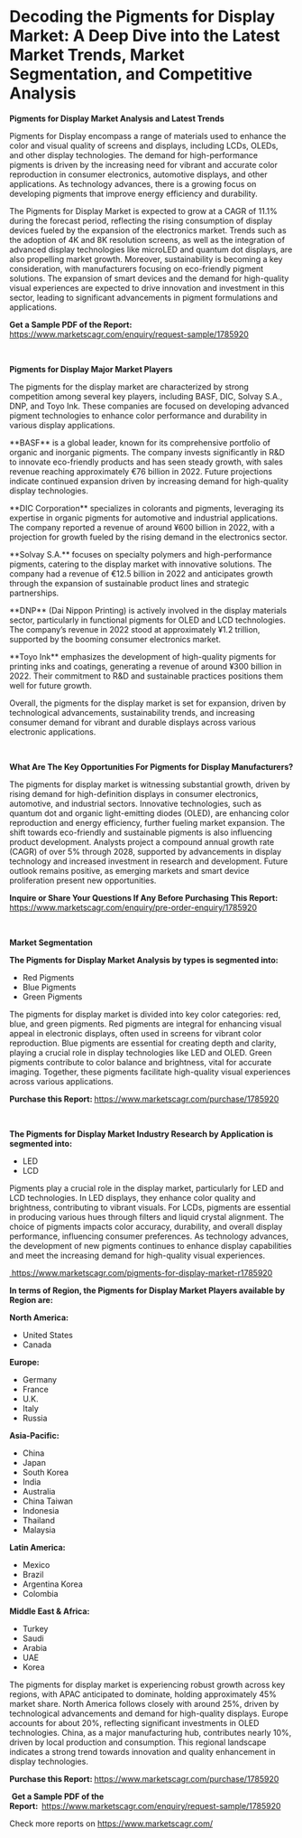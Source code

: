 <p><h1>Decoding the Pigments for Display Market: A Deep Dive into the Latest Market Trends, Market Segmentation, and Competitive Analysis</h1></p><p><strong>Pigments for Display Market Analysis and Latest Trends</strong></p>
<p><p>Pigments for Display encompass a range of materials used to enhance the color and visual quality of screens and displays, including LCDs, OLEDs, and other display technologies. The demand for high-performance pigments is driven by the increasing need for vibrant and accurate color reproduction in consumer electronics, automotive displays, and other applications. As technology advances, there is a growing focus on developing pigments that improve energy efficiency and durability.</p><p>The Pigments for Display Market is expected to grow at a CAGR of 11.1% during the forecast period, reflecting the rising consumption of display devices fueled by the expansion of the electronics market. Trends such as the adoption of 4K and 8K resolution screens, as well as the integration of advanced display technologies like microLED and quantum dot displays, are also propelling market growth. Moreover, sustainability is becoming a key consideration, with manufacturers focusing on eco-friendly pigment solutions. The expansion of smart devices and the demand for high-quality visual experiences are expected to drive innovation and investment in this sector, leading to significant advancements in pigment formulations and applications.</p></p>
<p><strong>Get a Sample PDF of the Report:&nbsp;</strong> <a href="https://www.marketscagr.com/enquiry/request-sample/1785920?utm_campaign=3541&utm_medium=2&utm_source=Github&utm_content=ia&utm_term=25032025&utm_id=pigments-for-display">https://www.marketscagr.com/enquiry/request-sample/1785920</a></p>
<p>&nbsp;</p>
<p><strong>Pigments for Display Major Market Players</strong></p>
<p><p>The pigments for the display market are characterized by strong competition among several key players, including BASF, DIC, Solvay S.A., DNP, and Toyo Ink. These companies are focused on developing advanced pigment technologies to enhance color performance and durability in various display applications.</p><p>**BASF** is a global leader, known for its comprehensive portfolio of organic and inorganic pigments. The company invests significantly in R&D to innovate eco-friendly products and has seen steady growth, with sales revenue reaching approximately €76 billion in 2022. Future projections indicate continued expansion driven by increasing demand for high-quality display technologies.</p><p>**DIC Corporation** specializes in colorants and pigments, leveraging its expertise in organic pigments for automotive and industrial applications. The company reported a revenue of around ¥600 billion in 2022, with a projection for growth fueled by the rising demand in the electronics sector.</p><p>**Solvay S.A.** focuses on specialty polymers and high-performance pigments, catering to the display market with innovative solutions. The company had a revenue of €12.5 billion in 2022 and anticipates growth through the expansion of sustainable product lines and strategic partnerships.</p><p>**DNP** (Dai Nippon Printing) is actively involved in the display materials sector, particularly in functional pigments for OLED and LCD technologies. The company’s revenue in 2022 stood at approximately ¥1.2 trillion, supported by the booming consumer electronics market.</p><p>**Toyo Ink** emphasizes the development of high-quality pigments for printing inks and coatings, generating a revenue of around ¥300 billion in 2022. Their commitment to R&D and sustainable practices positions them well for future growth.</p><p>Overall, the pigments for the display market is set for expansion, driven by technological advancements, sustainability trends, and increasing consumer demand for vibrant and durable displays across various electronic applications.</p></p>
<p>&nbsp;</p>
<p><strong>What Are The Key Opportunities For Pigments for Display Manufacturers?</strong></p>
<p><p>The pigments for display market is witnessing substantial growth, driven by rising demand for high-definition displays in consumer electronics, automotive, and industrial sectors. Innovative technologies, such as quantum dot and organic light-emitting diodes (OLED), are enhancing color reproduction and energy efficiency, further fueling market expansion. The shift towards eco-friendly and sustainable pigments is also influencing product development. Analysts project a compound annual growth rate (CAGR) of over 5% through 2028, supported by advancements in display technology and increased investment in research and development. Future outlook remains positive, as emerging markets and smart device proliferation present new opportunities.</p></p>
<p><strong>Inquire or Share Your Questions If Any Before Purchasing This Report:</strong> <a href="https://www.marketscagr.com/enquiry/pre-order-enquiry/1785920?utm_campaign=3541&utm_medium=2&utm_source=Github&utm_content=ia&utm_term=25032025&utm_id=pigments-for-display">https://www.marketscagr.com/enquiry/pre-order-enquiry/1785920</a></p>
<p>&nbsp;</p>
<p><strong>Market Segmentation</strong></p>
<p><strong>The Pigments for Display Market Analysis by types is segmented into:</strong></p>
<p><ul><li>Red Pigments</li><li>Blue Pigments</li><li>Green Pigments</li></ul></p>
<p><p>The pigments for display market is divided into key color categories: red, blue, and green pigments. Red pigments are integral for enhancing visual appeal in electronic displays, often used in screens for vibrant color reproduction. Blue pigments are essential for creating depth and clarity, playing a crucial role in display technologies like LED and OLED. Green pigments contribute to color balance and brightness, vital for accurate imaging. Together, these pigments facilitate high-quality visual experiences across various applications.</p></p>
<p><strong>Purchase this Report:&nbsp;</strong><a href="https://www.marketscagr.com/purchase/1785920?utm_campaign=3541&utm_medium=2&utm_source=Github&utm_content=ia&utm_term=25032025&utm_id=pigments-for-display">https://www.marketscagr.com/purchase/1785920</a></p>
<p>&nbsp;</p>
<p><strong>The Pigments for Display Market Industry Research by Application is segmented into:</strong></p>
<p><ul><li>LED</li><li>LCD</li></ul></p>
<p><p>Pigments play a crucial role in the display market, particularly for LED and LCD technologies. In LED displays, they enhance color quality and brightness, contributing to vibrant visuals. For LCDs, pigments are essential in producing various hues through filters and liquid crystal alignment. The choice of pigments impacts color accuracy, durability, and overall display performance, influencing consumer preferences. As technology advances, the development of new pigments continues to enhance display capabilities and meet the increasing demand for high-quality visual experiences.</p></p>
<p><a href="https://www.marketscagr.com/pigments-for-display-market-r1785920?utm_campaign=3541&utm_medium=2&utm_source=Github&utm_content=ia&utm_term=25032025&utm_id=pigments-for-display">&nbsp;https://www.marketscagr.com/pigments-for-display-market-r1785920</a></p>
<p><strong>In terms of Region, the Pigments for Display Market Players available by Region are:</strong></p>
<p>
    <p> <strong> North America: </strong>
        <ul>
            <li>United States</li>
            <li>Canada</li>
        </ul>
        </p> 
    <p> <strong> Europe: </strong>
        <ul>
            <li>Germany</li>
            <li>France</li>
            <li>U.K.</li>
            <li>Italy</li>
            <li>Russia</li>
        </ul>
        </p> 
    <p> <strong> Asia-Pacific: </strong>
        <ul>
            <li>China</li>
            <li>Japan</li>
            <li>South Korea</li>
            <li>India</li>
            <li>Australia</li>
            <li>China Taiwan</li>
            <li>Indonesia</li>
            <li>Thailand</li>
            <li>Malaysia</li>
        </ul>
        </p> 
    <p> <strong> Latin America: </strong>
        <ul>
            <li>Mexico</li>
            <li>Brazil</li>
            <li>Argentina Korea</li>
            <li>Colombia</li>
        </ul>
        </p> 
    <p> <strong> Middle East & Africa: </strong>
        <ul>
            <li>Turkey</li>
            <li>Saudi</li>
            <li>Arabia</li>
            <li>UAE</li>
            <li>Korea</li>
        </ul>
    </p>
    </p>
<p><p>The pigments for display market is experiencing robust growth across key regions, with APAC anticipated to dominate, holding approximately 45% market share. North America follows closely with around 25%, driven by technological advancements and demand for high-quality displays. Europe accounts for about 20%, reflecting significant investments in OLED technologies. China, as a major manufacturing hub, contributes nearly 10%, driven by local production and consumption. This regional landscape indicates a strong trend towards innovation and quality enhancement in display technologies.</p></p>
<p><strong>Purchase this Report: </strong><a href="https://www.marketscagr.com/purchase/1785920?utm_campaign=3541&utm_medium=2&utm_source=Github&utm_content=ia&utm_term=25032025&utm_id=pigments-for-display">https://www.marketscagr.com/purchase/1785920</a></p>
<p>&nbsp;<strong>Get a Sample PDF of the Report:&nbsp;&nbsp;</strong><a href="https://www.marketscagr.com/enquiry/request-sample/1785920?utm_campaign=3541&utm_medium=2&utm_source=Github&utm_content=ia&utm_term=25032025&utm_id=pigments-for-display">https://www.marketscagr.com/enquiry/request-sample/1785920</a></p>
<p><strong></strong></p>
<p>Check more reports on <a href="https://www.marketscagr.com/?utm_campaign=3541&utm_medium=2&utm_source=Github&utm_content=ia&utm_term=25032025&utm_id=pigments-for-display">https://www.marketscagr.com/</a></p>